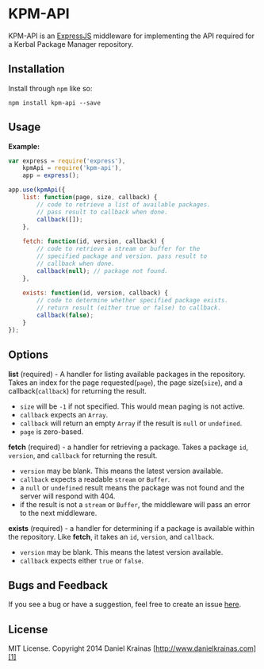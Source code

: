 # KPM-API

KPM-API is an [ExpressJS][0] middleware for implementing the API required for a Kerbal Package Manager repository.

## Installation

Install through `npm` like so:

`npm install kpm-api --save`

## Usage

**Example:**

```js
var express = require('express'),
	kpmApi = require('kpm-api'),
	app = express();

app.use(kpmApi({
    list: function(page, size, callback) {
        // code to retrieve a list of available packages.
		// pass result to callback when done.
		callback([]);
    },
    
    fetch: function(id, version, callback) {
        // code to retrieve a stream or buffer for the
		// specified package and version. pass result to
		// callback when done.
		callback(null); // package not found. 
    },
    
    exists: function(id, version, callback) {
        // code to determine whether specified package exists.
		// return result (either true or false) to callback.
		callback(false);
    }
});
```

## Options

**list** (required) - A handler for listing available packages in the repository. Takes an index for the page requested(`page`), the page size(`size`), and a callback(`callback`) for returning the result. 

- `size` will be `-1` if not specified. This would mean paging is not active.
- `callback` expects an `Array`.
- `callback` will return an empty `Array` if the result is `null` or `undefined`.
- `page` is zero-based.

**fetch** (required) - a handler for retrieving a package. Takes a package `id`, `version`, and `callback` for returning the result.

- `version` may be blank. This means the latest version available.
- `callback` expects a readable `stream` or `Buffer`.
- a `null` or `undefined` result means the package was not found and the server will respond with 404.
- if the result is not a `stream` or `Buffer`, the middleware will pass an error to the next middleware.

**exists** (required) - a handler for determining if a package is available within the repository. Like **fetch**, it takes an `id`, `version`, and `callback`.

- `version` may be blank. This means the latest version available.
- `callback` expects either `true` or `false`.  

## Bugs and Feedback

If you see a bug or have a suggestion, feel free to create an issue [here][2].

## License

MIT License. Copyright 2014 Daniel Krainas [http://www.danielkrainas.com][1]

[0]: http://expressjs.com/
[1]: http://www.danielkrainas.com
[2]: https://github.com/danielkrainas/kpm-api/issues